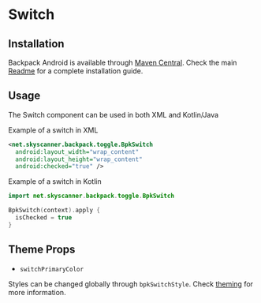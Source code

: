 # Switch

## Installation

Backpack Android is available through [Maven Central](https://search.maven.org/artifact/net.skyscanner.backpack/backpack-android). Check the main [Readme](https://github.com/skyscanner/backpack-android#installation) for a complete installation guide.

## Usage

The Switch component can be used in both XML and Kotlin/Java

Example of a switch in XML

```xml
<net.skyscanner.backpack.toggle.BpkSwitch
  android:layout_width="wrap_content"
  android:layout_height="wrap_content"
  android:checked="true" />
```

Example of a switch in Kotlin

```Kotlin
import net.skyscanner.backpack.toggle.BpkSwitch

BpkSwitch(context).apply {
  isChecked = true
}
```

## Theme Props

- `switchPrimaryColor`

Styles can be changed globally through `bpkSwitchStyle`. Check [theming](https://github.com/Skyscanner/backpack-android/blob/main/docs/THEMING.md) for more information.

